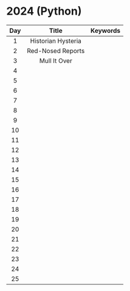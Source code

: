 # 2024 (Python)

| Day  | Title                           | Keywords |
| :-:  | :-:                             | :-:      |
| 1    | Historian Hysteria ||
| 2    | Red-Nosed Reports ||
| 3    | Mull It Over ||
| 4    | ||
| 5    | ||
| 6    | ||
| 7    | ||
| 8    | ||
| 9    | ||
| 10   | ||
| 11   | ||
| 12   | ||
| 13   | ||
| 14   | ||
| 15   | ||
| 16   | ||
| 17   | ||
| 18   | ||
| 19   | ||
| 20   | ||
| 21   | ||
| 22   | ||
| 23   | ||
| 24   | ||
| 25   | ||
